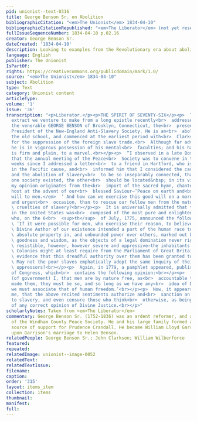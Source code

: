 ```yaml
---
pid: unionist--text-0316
title: George Benson Sr. on Abolition
bibliographicCitation: "<em>The Unionist</em> 1834-04-10"
bibliographicCitationRepublished: "<em>The Liberator</em> (not yet researched)"
fullIssueSequenceNumber: 1834-04-10 p.02.16
creator: George Benson Sr.
dateCreated: '1834-04-10'
description: Looking to examples from the Revolutionary era about abolition
language: English
publisher: The Unionist
IsPartOf: 
rights: https://creativecommons.org/publicdomain/mark/1.0/
source: "<em>The Unionist</em> 1834-04-10"
subject: Abolition
type: Text
category: Unionist content
articleType: 
volume: '1'
issue: '36'
transcription: "<p>Liberator.</p><p>THE SPIRIT OF SEVENTY-SIX</p><p>  The following
  extract we venture to make from a long epistle recently<br>  addressed to us, by
  the venerable GEORGE BENSON of Brooklyn, Connecticut, the<br>  present estimable
  President of the New-England Anti-Slavery Society. He is an<br>  abolitionist of
  the old school, and commenced at the earliest period with<br>  Clarkson and Wilberforce,
  for the suppression of the foreign slave trade.<br>  Although far advanced in years,
  he is in vigorous possession of his mental<br>  faculties; and his hand writing
  is firm and plain, to a marvel.<br></p><p>  “I observed in a late Boston paper,
  that the annual meeting of the Peace<br>  Society was to convene in that city. Several
  weeks since I addressed a letter<br>  to a friend in Hartford, who is actively engaged
  in the Pacific cause, and<br>  informed him that I considered the cause of Peace
  and the abolition of Slavery<br>  to be so inseparably connected, that wherever
  one society existed, the other<br>  should be located&nbsp; in its vicinity; and
  my opinion originates from the<br>  import of the sacred hymn, chanted by the angelic
  host at the advent of our<br>  blessed Saviour—‘Peace on earth and<br>  <em>good
  will to men.</em>  ’ And how can we exercise this good will on a more important
  and urgent<br>  occasion, than to rescue our fellow men from the matchless and oppressive<br>
  \ cruelties of slavery?<br></p><p>  It is universally admitted that the first Congress
  in the United States was<br>  composed of the most pure and enlightened citizens,
  who, on the 6<br>  <sup>th</sup>  of July, 1775, announced the following sentiments:<br></p><p>
  \ ‘If it were possible for men, who exercise their reason, to believe that the<br>
  \ Divine Author of our existence intended a part of the human race to hold an<br>
  \ absolute property in, and unbounded power over others, marked out by infinite<br>
  \ goodness and wisdom, as the objects of a legal domination never rightfully<br>
  \ resistible, however, however severe and oppressive—the inhabitants of these<br>
  \ Colonies might at least require from the Parliament of Great Britain, some<br>
  \ evidence that this dreadful authority over them has been granted to that<br>  body.’<br></p><p>
  \ May not the poor slaves emphatically adopt the same inquiry of their lordly<br>
  \ oppressors?<br></p><p>  Again, in 1779, a pamphlet appeared, published by order
  of Congress, which<br>  contains the following opinion:<br></p><p>  ‘The great principle
  (of government) I, that men are by nature free, as<br>  accountable to Him that
  made them, they must be so, and so long as we have any<br>  idea of Divine Justice,
  we must associate that of human freedom.’<br></p><p>  Now, it appears evident to
  me, that the above recited sentiments authorize and<br>  sanction an avowed opposition
  to slavery, and even censure those who think<br>  otherwise, as being destitute
  of any correct opinion of Divine Justice.<br></p>"
scholarlyNotes: Taken from <em>The Liberator</em>
commentary: George Benson Sr. (1752-1836) was an ardent reformer, and a co-founder
  of the Windham County Peace Society. He and his large family formed an important
  source of support for Prudence Crandall. He became William Lloyd Garrison's father-in-law
  upon Garrison's marriage to Helen Benson.
relatedPeople: George Benson Sr.; John Clarkson; William Wilberforce
featured: 
repeated: 
relatedImage: unionist--image-0052
relatedText: 
relatedTextIssue: 
filename: 
caption: 
order: '315'
layout: items_item
collection: items
thumbnail: 
manifest: 
full: 
---
```

